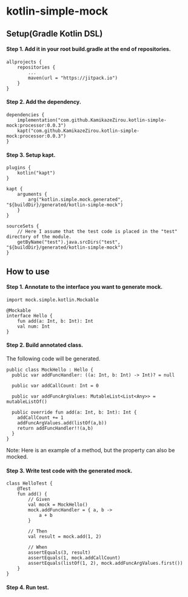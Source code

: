 # kotlin-simple-mock

## Setup(Gradle Kotlin DSL)

#### Step 1. Add it in your root build.gradle at the end of repositories.

```
allprojects {
    repositories {
        ...
        maven(url = "https://jitpack.io")
    }
}
```

#### Step 2. Add the dependency.

```
dependencies {
    implementation("com.github.KamikazeZirou.kotlin-simple-mock:processor:0.0.3")
    kapt("com.github.KamikazeZirou.kotlin-simple-mock:processor:0.0.3")
}
```

#### Step 3. Setup kapt.

```
plugins {
    kotlin("kapt")
}

kapt {
    arguments {
        arg("kotlin.simple.mock.generated", "${buildDir}/generated/kotlin-simple-mock")
    }
}

sourceSets {
    // Here I assume that the test code is placed in the "test" directory of the module. 
    getByName("test").java.srcDirs("test", "${buildDir}/generated/kotlin-simple-mock")
}
```

## How to use

#### Step 1. Annotate to the interface you want to generate mock.

```
import mock.simple.kotlin.Mockable

@Mockable
interface Hello {
    fun add(a: Int, b: Int): Int
    val num: Int
}
```

#### Step 2. Build annotated class.

The following code will be generated.

```
public class MockHello : Hello {
  public var addFuncHandler: ((a: Int, b: Int) -> Int)? = null

  public var addCallCount: Int = 0

  public var addFuncArgValues: MutableList<List<Any>> = mutableListOf()

  public override fun add(a: Int, b: Int): Int {
    addCallCount += 1
    addFuncArgValues.add(listOf(a,b))
    return addFuncHandler!!(a,b)
  }
}
```

Note: Here is an example of a method, but the property can also be mocked.

#### Step 3. Write test code with the generated mock.

```
class HelloTest {
    @Test
    fun add() {
        // Given
        val mock = MockHello()
        mock.addFuncHandler = { a, b ->
            a + b
        }

        // Then
        val result = mock.add(1, 2)

        // When
        assertEquals(3, result)
        assertEquals(1, mock.addCallCount)
        assertEquals(listOf(1, 2), mock.addFuncArgValues.first())
    }
}
```

#### Step 4. Run test.
